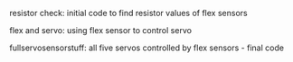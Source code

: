 resistor check: initial code to find resistor values of flex sensors

flex and servo: using flex sensor to control servo

fullservosensorstuff: all five servos controlled by flex sensors - final code

